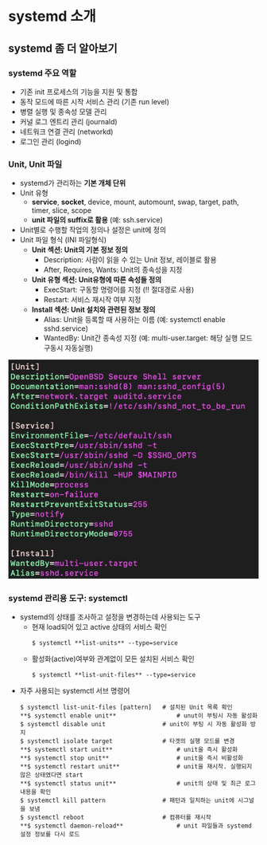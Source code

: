 # systemd 소개

## systemd 좀 더 알아보기

### systemd 주요 역할

- 기존 init 프로세스의 기능을 지원 및 통합
- 동작 모드에 따른 시작 서비스 관리 (기존 run level)
- 병렬 실행 및 종속성 모델 관리
- 커널 로그 엔트리 관리 (journald)
- 네트워크 연결 관리 (networkd)
- 로그인 관리 (logind)

### Unit, Unit 파일

- systemd가 관리하는 **기본 개체 단위**
- Unit 유형
  - **service**, **socket**, device, mount, automount, swap, target, path, timer, slice, scope
  - **unit 파일의 suffix로 활용** (예: ssh.service)
- Unit별로 수행할 작업의 정의나 설정은 unit에 정의
- Unit 파일 형식 (INI 파일형식)
  - **Unit 섹션: Unit의 기본 정보 정의**
    - Description: 사람이 읽을 수 있는 Unit 정보, 레이블로 활용
    - After, Requires, Wants: Unit의 종속성을 지정
  - **Unit 유형 섹션: Unit유형에 따른 속성들 정의**
    - ExecStart: 구동할 명령어를 지정 (!! 절대경로 사용)
    - Restart: 서비스 재시작 여부 지정
  - **Install 섹션: Unit 설치와 관련된 정보 정의**
    - Alias: Unit을 등록할 때 사용하는 이름 (예: systemctl enable sshd.service)
    - WantedBy: Unit간 종속성 지정 (예: multi-user.target: 해당 실행 모드 구동시 자동실행)

![images/about_systemd/1.png](images/about_systemd/1.png)

### systemd 관리용 도구: **systemctl**

- systemd의 상태를 조사하고 설정을 변경하는데 사용되는 도구
  - 현재 load되어 있고 active 상태의 서비스 확인
    ```
    $ systemctl **list-units** --type=service
    ```
  - 활성화(active)여부와 관계없이 모든 설치된 서비스 확인
    ```
    $ systemctl **list-unit-files** --type=service
    ```
- 자주 사용되는 systemctl 서브 명령어
  ```
  $ systemctl list-unit-files [pattern]   # 설치된 Unit 목록 확인
  **$ systemctl enable unit**                 # unut이 부팅시 자동 활성화
  $ systemctl disable unit                # unit이 부팅 시 자동 활성화 방지
  $ systemctl isolate target              # 타겟의 실행 모드를 변경
  **$ systemctl start unit**                  # unit을 즉시 활성화
  **$ systemctl stop unit**                   # unit을 즉시 비활성화
  **$ systemctl restart unit**                # unit을 재시작. 실행되지 않은 상태였다면 start
  **$ systemctl status unit**                 # unit의 상태 및 최근 로그 내용을 확인
  $ systemctl kill pattern                # 패턴과 일치하는 unit에 시그널을 보냄
  $ systemctl reboot                      # 컴퓨터를 재시작
  **$ systemctl daemon-reload**               # unit 파일들과 systemd 설정 정보를 다시 로드
  ```

